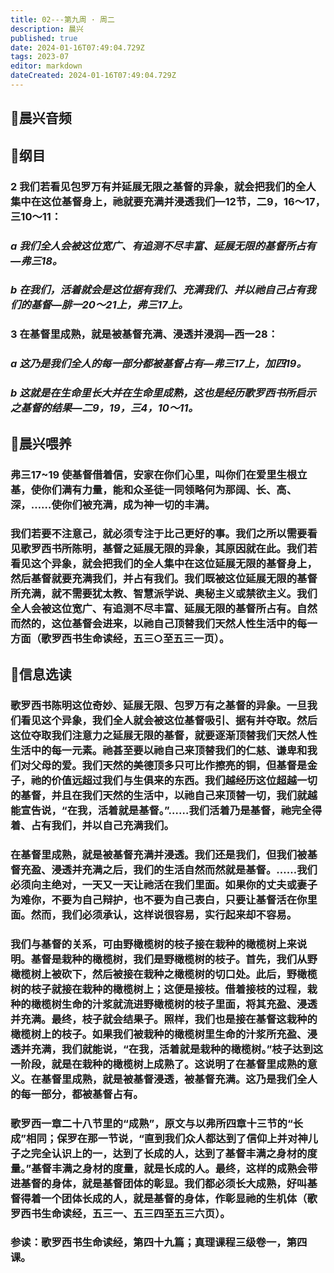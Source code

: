 ```yaml
---
title: 02---第九周 · 周二
description: 晨兴
published: true
date: 2024-01-16T07:49:04.729Z
tags: 2023-07
editor: markdown
dateCreated: 2024-01-16T07:49:04.729Z
---
```


## 🎵晨兴音频

## 📖纲目

### 2 我们若看见包罗万有并延展无限之基督的异象，就会把我们的全人集中在这位基督身上，祂就要充满并浸透我们—12节，二9，16～17，三10～11：

### *a 我们全人会被这位宽广、有追测不尽丰富、延展无限的基督所占有—弗三18。*

### *b 在我们，活着就会是这位据有我们、充满我们、并以祂自己占有我们的基督—腓一20～21上，弗三17上。*

### 3 在基督里成熟，就是被基督充满、浸透并浸润—西一28：

### *a 这乃是我们全人的每一部分都被基督占有—弗三17上，加四19。*

### *b 这就是在生命里长大并在生命里成熟，这也是经历歌罗西书所启示之基督的结果—二9，19，三4，10～11。*

## 📖晨兴喂养

### 弗三17~19    使基督借着信，安家在你们心里，叫你们在爱里生根立基，使你们满有力量，能和众圣徒一同领略何为那阔、长、高、深，……使你们被充满，成为神一切的丰满。

### 我们若要不注意己，就必须专注于比己更好的事。我们之所以需要看见歌罗西书所陈明，基督之延展无限的异象，其原因就在此。我们若看见这个异象，就会把我们的全人集中在这位延展无限的基督身上，然后基督就要充满我们，并占有我们。我们既被这位延展无限的基督所充满，就不需要犹太教、智慧派学说、奥秘主义或禁欲主义。我们全人会被这位宽广、有追测不尽丰富、延展无限的基督所占有。自然而然的，这位基督会进来，以祂自己顶替我们天然人性生活中的每一方面（歌罗西书生命读经，五三○至五三一页）。

## 📖信息选读

### 歌罗西书陈明这位奇妙、延展无限、包罗万有之基督的异象。一旦我们看见这个异象，我们全人就会被这位基督吸引、据有并夺取。然后这位夺取我们注意力之延展无限的基督，就要逐渐顶替我们天然人性生活中的每一元素。祂甚至要以祂自己来顶替我们的仁慈、谦卑和我们对父母的爱。我们天然的美德顶多只可比作擦亮的铜，但基督是金子，祂的价值远超过我们与生俱来的东西。我们越经历这位超越一切的基督，并且在我们天然的生活中，以祂自己来顶替一切，我们就越能宣告说，“在我，活着就是基督。”……我们活着乃是基督，祂完全得着、占有我们，并以自己充满我们。

### 在基督里成熟，就是被基督充满并浸透。我们还是我们，但我们被基督充盈、浸透并充满之后，我们的生活自然而然就是基督。……我们必须向主绝对，一天又一天让祂活在我们里面。如果你的丈夫或妻子为难你，不要为自己辩护，也不要为自己表白，只要让基督活在你里面。然而，我们必须承认，这样说很容易，实行起来却不容易。

### 我们与基督的关系，可由野橄榄树的枝子接在栽种的橄榄树上来说明。基督是栽种的橄榄树，我们是野橄榄树的枝子。首先，我们从野橄榄树上被砍下，然后被接在栽种之橄榄树的切口处。此后，野橄榄树的枝子就接在栽种的橄榄树上；这便是接枝。借着接枝的过程，栽种的橄榄树生命的汁浆就流进野橄榄树的枝子里面，将其充盈、浸透并充满。最终，枝子就会结果子。照样，我们也是接在基督这栽种的橄榄树上的枝子。如果我们被栽种的橄榄树里生命的汁浆所充盈、浸透并充满，我们就能说，“在我，活着就是栽种的橄榄树。”枝子达到这一阶段，就是在栽种的橄榄树上成熟了。这说明了在基督里成熟的意义。在基督里成熟，就是被基督浸透，被基督充满。这乃是我们全人的每一部分，都被基督占有。

### 歌罗西一章二十八节里的“成熟”，原文与以弗所四章十三节的“长成”相同；保罗在那一节说，“直到我们众人都达到了信仰上并对神儿子之完全认识上的一，达到了长成的人，达到了基督丰满之身材的度量。”基督丰满之身材的度量，就是长成的人。最终，这样的成熟会带进基督的身体，就是基督团体的彰显。我们都必须长大成熟，好叫基督得着一个团体长成的人，就是基督的身体，作彰显祂的生机体（歌罗西书生命读经，五三一、五三四至五三六页）。

### 参读：歌罗西书生命读经，第四十九篇；真理课程三级卷一，第四课。
<!-- Google tag (gtag.js) -->
<script async src="https://www.googletagmanager.com/gtag/js?id=G-1P8709Z16T"></script>
<script>
  window.dataLayer = window.dataLayer || [];
  function gtag(){dataLayer.push(arguments);}
  gtag('js', new Date());

  gtag('config', 'G-1P8709Z16T');
</script>
